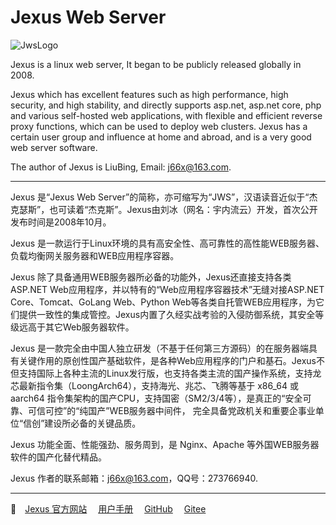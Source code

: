 
# Jexus Web Server

![JwsLogo](https://www.jexus.org/images/jexus_logo_h32.png) 

Jexus is a linux web server, It began to be publicly released globally in 2008.

Jexus which has excellent features such as high performance, high security, and high stability, and directly supports asp.net, asp.net core, php and various self-hosted web applications, with flexible and efficient reverse proxy functions, which can be used to deploy web clusters. Jexus has a certain user group and influence at home and abroad, and is a very good web server software.

The author of Jexus is LiuBing, Email: j66x@163.com.


-----------------------------------------------------

Jexus 是“Jexus Web Server”的简称，亦可缩写为“JWS”，汉语读音近似于“杰克瑟斯”，也可读着“杰克斯”。Jexus由刘冰（网名：宇内流云）开发，首次公开发布时间是2008年10月。

Jexus 是一款运行于Linux环境的具有高安全性、高可靠性的高性能WEB服务器、负载均衡网关服务器和WEB应用程序容器。

Jexus 除了具备通用WEB服务器所必备的功能外，Jexus还直接支持各类ASP.NET Web应用程序，并以特有的“Web应用程序容器技术”无缝对接ASP.NET Core、Tomcat、GoLang Web、Python Web等各类自托管WEB应用程序，为它们提供一致性的集成管控。Jexus内置了久经实战考验的入侵防御系统，其安全等级远高于其它Web服务器软件。

Jexus 是一款完全由中国人独立研发（不基于任何第三方源码）的在服务器端具有关键作用的原创性国产基础软件，是各种Web应用程序的门户和基石。Jexus不但支持国际上各种主流的Linux发行版，也支持各类主流的国产操作系统，支持龙芯最新指令集（LoongArch64），支持海光、兆芯、飞腾等基于 x86_64 或 aarch64 指令集架构的国产CPU，支持国密（SM2/3/4等），是真正的“安全可靠、可信可控”的“纯国产”WEB服务器中间件， 完全具备党政机关和重要企事业单位“信创”建设所必备的关键品质。

Jexus 功能全面、性能强劲、服务周到，是 Nginx、Apache 等外国WEB服务器软件的国产化替代精品。

Jexus 作者的联系邮箱：j66x@163.com，QQ号：273766940.

----

🔗&emsp;[Jexus 官方网站](https://www.jexus.org) &emsp;[用户手册](docs/manual.md) &emsp;[GitHub](https://github.com/yunekit/jexus) &emsp;[Gitee](https://gitee.com/yunekit/jexus)

<!--
![jws_logo](https://raw.githubusercontent.com/yunekit/jexus/refs/heads/main/images/jexus_logo_h32.png)
![JWS_LOGO](images/jexus_logo_h32.png?raw=true)
-->
